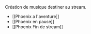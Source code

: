 
Création de musique destiner au stream.

- [[Phoenix a l'aventure]]
- [[Phoenix en pause]]
- [[Phoenix Fin de stream]]
